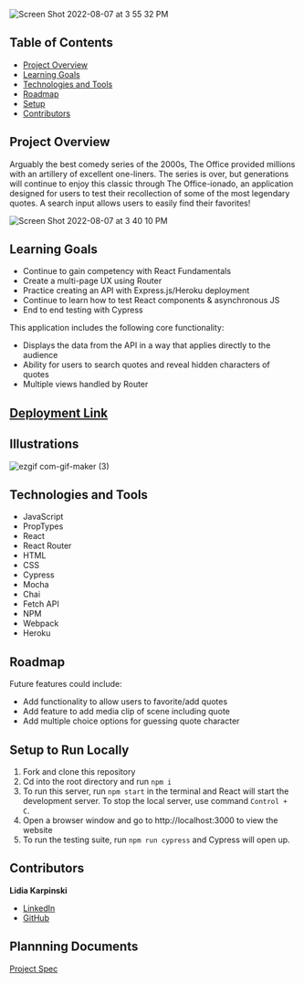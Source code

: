 ![Screen Shot 2022-08-07 at 3 55 32 PM](https://user-images.githubusercontent.com/99596577/183308894-9e2e19c2-da5a-4877-bd23-94c4be3a0783.png)

## Table of Contents

- [Project Overview](#project-overview)
- [Learning Goals](#learning-goals)
- [Technologies and Tools](#technologies-and-tools)
- [Roadmap](#roadmap)
- [Setup](#setup-to-run-locally)
- [Contributors](#contributors)

## Project Overview

Arguably the best comedy series of the 2000s, The Office provided millions with an artillery of excellent one-liners. The series is over, but generations will continue to enjoy this classic through The Office-ionado, an application designed for users to test their recollection of some of the most legendary quotes. A search input allows users to easily find their favorites! 

![Screen Shot 2022-08-07 at 3 40 10 PM](https://user-images.githubusercontent.com/99596577/183309207-2d650eb1-5d53-4b8d-a839-e128406e1dc1.png)


## Learning Goals

- Continue to gain competency with React Fundamentals
- Create a multi-page UX using Router
- Practice creating an API with Express.js/Heroku deployment
- Continue to learn how to test React components & asynchronous JS
- End to end testing with Cypress

This application includes the following core functionality:

- Displays the data from the API in a way that applies directly to the audience
- Ability for users to search quotes and reveal hidden characters of quotes
- Multiple views handled by Router

## [Deployment Link](https://the-office-ionado.herokuapp.com/)

## Illustrations

![ezgif com-gif-maker (3)](https://user-images.githubusercontent.com/99596577/183311588-c5c20e9f-78db-43b1-a305-8f466284a205.gif)


## Technologies and Tools

- JavaScript
- PropTypes
- React
- React Router
- HTML
- CSS
- Cypress
- Mocha
- Chai
- Fetch API
- NPM
- Webpack
- Heroku

## Roadmap

Future features could include: 

- Add functionality to allow users to favorite/add quotes
- Add feature to add media clip of scene including quote
- Add multiple choice options for guessing quote character

## Setup to Run Locally

1. Fork and clone this repository
2. Cd into the root directory and run `npm i`
3. To run this server, run `npm start` in the terminal and React will start the development server. To stop the local server, use command `Control + C`.
4. Open a browser window and go to http://localhost:3000 to view the website
5. To run the testing suite, run `npm run cypress` and Cypress will open up.


## Contributors

**Lidia Karpinski**

- [LinkedIn](https://www.linkedin.com/in/lidia-karpinski/)
- [GitHub](https://github.com/lkarpins)

## Plannning Documents

[Project Spec](https://frontend.turing.edu/projects/module-3/showcase.html)
